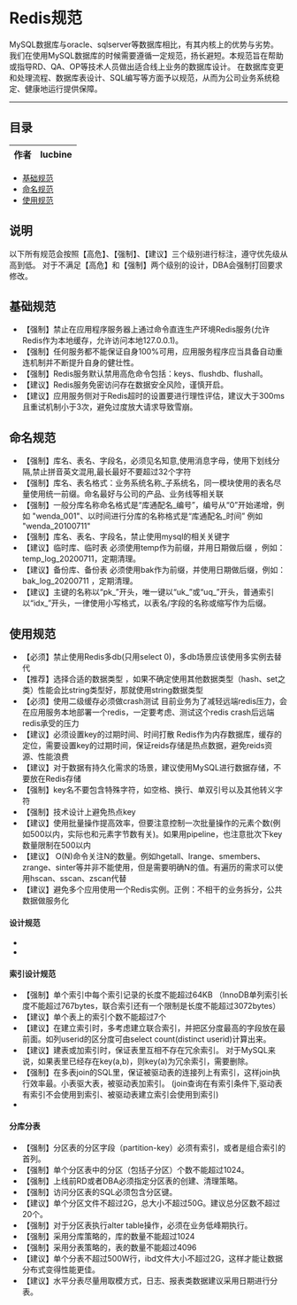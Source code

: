  Redis规范
===========================
MySQL数据库与oracle、sqlserver等数据库相比，有其内核上的优势与劣势。
我们在使用MySQL数据库的时候需要遵循一定规范，扬长避短。本规范旨在帮助或指导RD、QA、OP等技术人员做出适合线上业务的数据库设计。
在数据库变更和处理流程、数据库表设计、SQL编写等方面予以规范，从而为公司业务系统稳定、健康地运行提供保障。
****
## 目录
|作者|lucbine|
|---|---

* [基础规范](#基础规范)
* [命名规范](#命名规范)
* [使用规范](#使用规范)


说明
-----------
以下所有规范会按照【高危】、【强制】、【建议】三个级别进行标注，遵守优先级从高到低。
对于不满足【高危】和【强制】两个级别的设计，DBA会强制打回要求修改。

基础规范
----------- 
   * 【强制】禁止在应用程序服务器上通过命令直连生产环境Redis服务(允许Redis作为本地缓存，允许访问本地127.0.0.1)。
   * 【强制】任何服务都不能保证自身100%可用，应用服务程序应当具备自动重连机制并不断提升自身的健壮性。
   * 【强制】Redis服务默认禁用高危命令包括：keys、flushdb、flushall。
   * 【建议】Redis服务免密访问存在数据安全风险，谨慎开启。
   * 【建议】应用服务侧对于Redis超时的设置要进行理性评估，建议大于300ms且重试机制小于3次，避免过度放大请求导致雪崩。

命名规范
-----------
   * 【强制】库名、表名、字段名，必须见名知意,使用消息字母，使用下划线分隔,禁止拼音英文混用,最长最好不要超过32个字符
   * 【强制】库名、表名格式：业务系统名称_子系统名，同一模块使用的表名尽量使用统一前缀。命名最好与公司的产品、业务线等相关联
   * 【强制】一般分库名称命名格式是“库通配名_编号”，编号从“0”开始递增，例如 "wenda_001"、以时间进行分库的名称格式是“库通配名_时间” 例如 "wenda_20100711" 
   * 【强制】库名、表名、字段名，禁止使用mysql的相关关键字
   * 【建议】临时库、临时表 必须使用temp作为前缀，并用日期做后缀 ，例如：temp_log_20200711，定期清理。
   * 【建议】备份库、备份表 必须使用bak作为前缀，并使用日期做后缀，例如：bak_log_20200711 ，定期清理。
   * 【建议】主键的名称以“pk_”开头，唯一键以“uk_”或“uq_”开头，普通索引以“idx_”开头，一律使用小写格式，以表名/字段的名称或缩写作为后缀。
   
使用规范
-----------

   * 【必须】禁止使用Redis多db(只用select 0)，多db场景应该使用多实例去替代
   * 【推荐】选择合适的数据类型 ，如果不确定使用其他数据类型（hash、set之类）性能会比string类型好，那就使用string数据类型
   * 【必须】使用二级缓存必须做crash测试
       目前业务为了减轻远端redis压力，会在应用服务本地部署一个redis，一定要考虑、测试这个redis crash后远端redis承受的压力
   * 【建议】必须设置key的过期时间、时间打散
      Redis作为内存数据库，缓存的定位，需要设置key的过期时间，保证reids存储是热点数据，避免reids资源、性能浪费
   * 【建议】对于数据有持久化需求的场景，建议使用MySQL进行数据存储，不要放在Redis存储
   * 【强制】key名不要包含特殊字符，如空格、换行、单双引号以及其他转义字符
   * 【强制】技术设计上避免热点key
   * 【建议】使用批量操作提高效率，但要注意控制一次批量操作的元素个数(例如500以内，实际也和元素字节数有关)。如果用pipeline，也注意批次下key数量限制在500以内
   * 【建议】 O(N)命令关注N的数量。例如hgetall、lrange、smembers、zrange、sinter等并非不能使用，但是需要明确N的值。有遍历的需求可以使用hscan、sscan、zscan代替
   * 【建议】避免多个应用使用一个Redis实例。正例：不相干的业务拆分，公共数据做服务化
   
#### 设计规范
   * 
   *  
#### 索引设计规范
   * 【强制】单个索引中每个索引记录的长度不能超过64KB （InnoDB单列索引长度不能超过767bytes，联合索引还有一个限制是长度不能超过3072bytes）
   * 【建议】单个表上的索引个数不能超过7个
   * 【建议】在建立索引时，多考虑建立联合索引，并把区分度最高的字段放在最前面。如列userid的区分度可由select count(distinct userid)计算出来。
   * 【建议】建表或加索引时，保证表里互相不存在冗余索引。
      对于MySQL来说，如果表里已经存在key(a,b)，则key(a)为冗余索引，需要删除。
   * 【强制】在多表join的SQL里，保证被驱动表的连接列上有索引，这样join执行效率最。小表驱大表，被驱动表加索引。
      (join查询在有索引条件下,驱动表有索引不会使用到索引、被驱动表建立索引会使用到索引)
   *
   
#### 分库分表
   * 【强制】分区表的分区字段（partition-key）必须有索引，或者是组合索引的首列。
   * 【强制】单个分区表中的分区（包括子分区）个数不能超过1024。
   * 【强制】上线前RD或者DBA必须指定分区表的创建、清理策略。
   * 【强制】访问分区表的SQL必须包含分区键。
   * 【建议】单个分区文件不超过2G，总大小不超过50G。建议总分区数不超过20个。
   * 【强制】对于分区表执行alter table操作，必须在业务低峰期执行。
   * 【强制】采用分库策略的，库的数量不能超过1024
   * 【强制】采用分表策略的，表的数量不能超过4096
   * 【建议】单个分表不超过500W行，ibd文件大小不超过2G，这样才能让数据分布式变得性能更佳。
   * 【建议】水平分表尽量用取模方式，日志、报表类数据建议采用日期进行分表。
   
